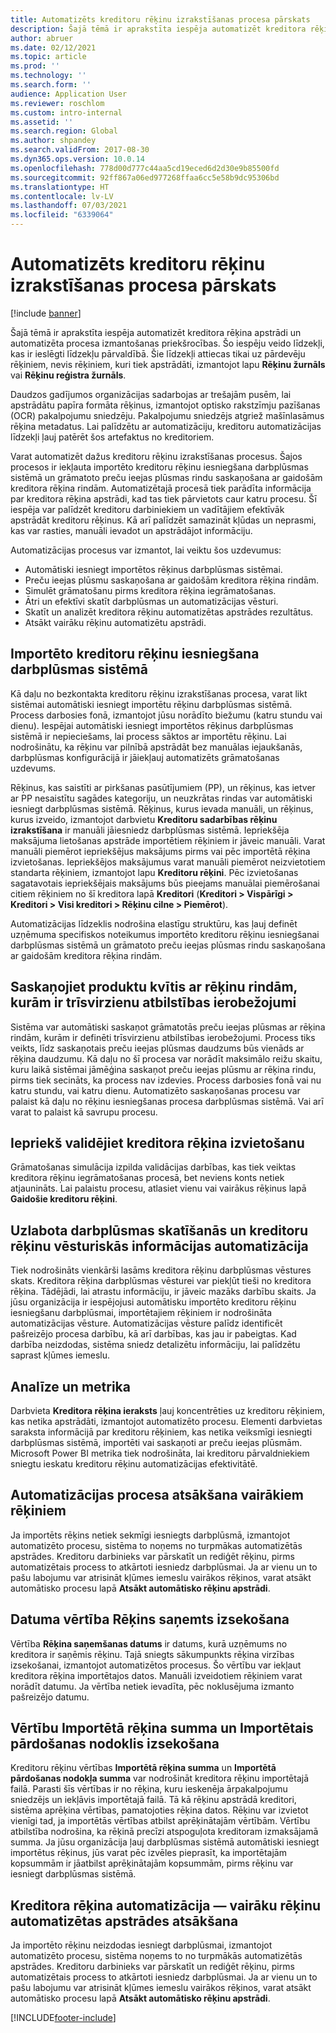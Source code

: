 ```yaml
---
title: Automatizēts kreditoru rēķinu izrakstīšanas procesa pārskats
description: Šajā tēmā ir aprakstīta iespēja automatizēt kreditora rēķina apstrādi un automatizēta procesa izmantošanas priekšrocības.
author: abruer
ms.date: 02/12/2021
ms.topic: article
ms.prod: ''
ms.technology: ''
ms.search.form: ''
audience: Application User
ms.reviewer: roschlom
ms.custom: intro-internal
ms.assetid: ''
ms.search.region: Global
ms.author: shpandey
ms.search.validFrom: 2017-08-30
ms.dyn365.ops.version: 10.0.14
ms.openlocfilehash: 778d00d777c44aa5cd19eced6d2d30e9b85500fd
ms.sourcegitcommit: 92ff867a06ed977268ffaa6cc5e58b9dc95306bd
ms.translationtype: HT
ms.contentlocale: lv-LV
ms.lasthandoff: 07/03/2021
ms.locfileid: "6339064"
---
```

# <a name="automated-vendor-invoicing-processes-overview"></a>Automatizēts kreditoru rēķinu izrakstīšanas procesa pārskats

[!include [banner](../includes/banner.md)]

Šajā tēmā ir aprakstīta iespēja automatizēt kreditora rēķina apstrādi un automatizēta procesa izmantošanas priekšrocības. Šo iespēju veido līdzekļi, kas ir ieslēgti līdzekļu pārvaldībā. Šie līdzekļi attiecas tikai uz pārdevēju rēķiniem, nevis rēķiniem, kuri tiek apstrādāti, izmantojot lapu **Rēķinu žurnāls** vai **Rēķinu reģistra žurnāls**.

Daudzos gadījumos organizācijas sadarbojas ar trešajām pusēm, lai apstrādātu papīra formāta rēķinus, izmantojot optisko rakstzīmju pazīšanas (OCR) pakalpojumu sniedzēju. Pakalpojumu sniedzējs atgriež mašīnlasāmus rēķina metadatus. Lai palīdzētu ar automatizāciju, kreditoru automatizācijas līdzekļi ļauj patērēt šos artefaktus no kreditoriem.

Varat automatizēt dažus kreditoru rēķinu izrakstīšanas procesus. Šajos procesos ir iekļauta importēto kreditoru rēķinu iesniegšana darbplūsmas sistēmā un grāmatoto preču ieejas plūsmas rindu saskaņošana ar gaidošām kreditora rēķina rindām. Automatizētajā procesā tiek parādīta informācija par kreditora rēķina apstrādi, kad tas tiek pārvietots caur katru procesu. Šī iespēja var palīdzēt kreditoru darbiniekiem un vadītājiem efektīvāk apstrādāt kreditoru rēķinus. Kā arī palīdzēt samazināt kļūdas un neprasmi, kas var rasties, manuāli ievadot un apstrādājot informāciju.

Automatizācijas procesus var izmantot, lai veiktu šos uzdevumus:

- Automātiski iesniegt importētos rēķinus darbplūsmas sistēmai.
- Preču ieejas plūsmu saskaņošana ar gaidošām kreditora rēķina rindām.
- Simulēt grāmatošanu pirms kreditora rēķina iegrāmatošanas.
- Ātri un efektīvi skatīt darbplūsmas un automatizācijas vēsturi.
- Skatīt un analizēt kreditora rēķinu automatizētas apstrādes rezultātus.
- Atsākt vairāku rēķinu automatizētu apstrādi.

## <a name="submit-imported-vendor-invoices-to-the-workflow-system"></a>Importēto kreditoru rēķinu iesniegšana darbplūsmas sistēmā

Kā daļu no bezkontakta kreditoru rēķinu izrakstīšanas procesa, varat likt sistēmai automātiski iesniegt importētu rēķinu darbplūsmas sistēmā. Process darbosies fonā, izmantojot jūsu norādīto biežumu (katru stundu vai dienu). Iespējai automātiski iesniegt importētos rēķinus darbplūsmas sistēmā ir nepieciešams, lai process sāktos ar importētu rēķinu. Lai nodrošinātu, ka rēķinu var pilnībā apstrādāt bez manuālas iejaukšanās, darbplūsmas konfigurācijā ir jāiekļauj automatizēts grāmatošanas uzdevums.


Rēķinus, kas saistīti ar pirkšanas pasūtījumiem (PP), un rēķinus, kas ietver ar PP nesaistītu sagādes kategoriju, un neuzkrātas rindas var automātiski iesniegt darbplūsmas sistēmā. Rēķinus, kurus ievada manuāli, un rēķinus, kurus izveido, izmantojot darbvietu **Kreditoru sadarbības rēķinu izrakstīšana** ir manuāli jāiesniedz darbplūsmas sistēmā. Iepriekšēja maksājuma lietošanas apstrāde importētiem rēķiniem ir jāveic manuāli. Varat manuāli piemērot iepriekšējus maksājums pirms vai pēc importētā rēķina izvietošanas. Iepriekšējos maksājumus varat manuāli piemērot neizvietotiem standarta rēķiniem, izmantojot lapu **Kreditoru rēķini**. Pēc izvietošanas sagatavotais iepriekšējais maksājums būs pieejams manuālai piemērošanai citiem rēķiniem no šī kreditora lapā **Kreditori** (**Kreditori \> Vispārīgi \> Kreditori \> Visi kreditori \> Rēķinu cilne \> Piemērot**).

Automatizācijas līdzeklis nodrošina elastīgu struktūru, kas ļauj definēt uzņēmuma specifiskos noteikumus importēto kreditoru rēķinu iesniegšanai darbplūsmas sistēmā un grāmatoto preču ieejas plūsmas rindu saskaņošana ar gaidošām kreditora rēķina rindām.

## <a name="match-product-receipts-to-invoice-lines-that-have-a-three-way-matching-policy"></a>Saskaņojiet produktu kvītis ar rēķinu rindām, kurām ir trīsvirzienu atbilstības ierobežojumi

Sistēma var automātiski saskaņot grāmatotās preču ieejas plūsmas ar rēķina rindām, kurām ir definēti trīsvirzienu atbilstības ierobežojumi. Process tiks veikts, līdz saskaņotais preču ieejas plūsmas daudzums būs vienāds ar rēķina daudzumu. Kā daļu no šī procesa var norādīt maksimālo reižu skaitu, kuru laikā sistēmai jāmēģina saskaņot preču ieejas plūsmu ar rēķina rindu, pirms tiek secināts, ka process nav izdevies. Process darbosies fonā vai nu katru stundu, vai katru dienu. Automatizēto saskaņošanas procesu var palaist kā daļu no rēķinu iesniegšanas procesa darbplūsmas sistēmā. Vai arī varat to palaist kā savrupu procesu.

## <a name="pre-validate-vendor-invoice-posting"></a>Iepriekš validējiet kreditora rēķina izvietošanu

Grāmatošanas simulācija izpilda validācijas darbības, kas tiek veiktas kreditora rēķinu iegrāmatošanas procesā, bet neviens konts netiek atjaunināts. Lai palaistu procesu, atlasiet vienu vai vairākus rēķinus lapā **Gaidošie kreditoru rēķini**.

## <a name="enhanced-experience-for-viewing-workflow-and-automation-historical-information-for-vendor-invoices"></a>Uzlabota darbplūsmas skatīšanās un kreditoru rēķinu vēsturiskās informācijas automatizācija

Tiek nodrošināts vienkārši lasāms kreditora rēķinu darbplūsmas vēstures skats. Kreditora rēķina darbplūsmas vēsturei var piekļūt tieši no kreditora rēķina. Tādējādi, lai atrastu informāciju, ir jāveic mazāks darbību skaits. Ja jūsu organizācija ir iespējojusi automātisku importēto kreditoru rēķinu iesniegšanu darbplūsmai, importētajiem rēķiniem ir nodrošināta automatizācijas vēsture. Automatizācijas vēsture palīdz identificēt pašreizējo procesa darbību, kā arī darbības, kas jau ir pabeigtas. Kad darbība neizdodas, sistēma sniedz detalizētu informāciju, lai palīdzētu saprast kļūmes iemeslu.

## <a name="analytics-and-metrics"></a>Analīze un metrika

Darbvieta **Kreditora rēķina ieraksts** ļauj koncentrēties uz kreditoru rēķiniem, kas netika apstrādāti, izmantojot automatizēto procesu. Elementi darbvietas saraksta informācijā par kreditoru rēķiniem, kas netika veiksmīgi iesniegti darbplūsmas sistēmā, importēti vai saskaņoti ar preču ieejas plūsmām. Microsoft Power BI metrika tiek nodrošināta, lai kreditoru pārvaldniekiem sniegtu ieskatu kreditoru rēķinu automatizācijas efektivitātē.


## <a name="resume-automation-processing-for-multiple-invoices"></a>Automatizācijas procesa atsākšana vairākiem rēķiniem

Ja importēts rēķins netiek sekmīgi iesniegts darbplūsmā, izmantojot automatizēto procesu, sistēma to noņems no turpmākas automatizētās apstrādes. Kreditoru darbinieks var pārskatīt un rediģēt rēķinu, pirms automatizētais process to atkārtoti iesniedz darbplūsmai. Ja ar vienu un to pašu labojumu var atrisināt kļūmes iemeslu vairākos rēķinos, varat atsākt automātisko procesu lapā **Atsākt automātisko rēķinu apstrādi**. 

## <a name="tracking-the-invoice-received-date-value"></a>Datuma vērtība Rēķins saņemts izsekošana

Vērtība **Rēķina saņemšanas datums** ir datums, kurā uzņēmums no kreditora ir saņēmis rēķinu. Tajā sniegts sākumpunkts rēķina virzības izsekošanai, izmantojot automatizētos procesus. Šo vērtību var iekļaut kreditora rēķina importētajos datos. Manuāli izveidotiem rēķiniem varat norādīt datumu. Ja vērtība netiek ievadīta, pēc noklusējuma izmanto pašreizējo datumu.


## <a name="tracking-the-imported-invoice-amount-and-imported-sales-tax-amount-values"></a>Vērtību Importētā rēķina summa un Importētais pārdošanas nodoklis izsekošana

Kreditoru rēķinu vērtības **Importētā rēķina summa** un **Importētā pārdošanas nodokļa summa** var nodrošināt kreditora rēķinu importētajā failā. Parasti šīs vērtības ir no rēķina, kuru ieskenēja ārpakalpojumu sniedzējs un iekļāvis importētajā failā. Tā kā rēķinu apstrādā kreditori, sistēma aprēķina vērtības, pamatojoties rēķina datos. Rēķinu var izvietot vienīgi tad, ja importētās vērtības atbilst aprēķinātajām vērtībām. Vērtību atbilstība nodrošina, ka rēķinā precīzi atspoguļota kreditoram izmaksājamā summa. Ja jūsu organizācija ļauj darbplūsmas sistēmā automātiski iesniegt importētus rēķinus, jūs varat pēc izvēles pieprasīt, ka importētajām kopsummām ir jāatbilst aprēķinātajām kopsummām, pirms rēķinu var iesniegt darbplūsmas sistēmā.

## <a name="vendor-invoice-automation---resume-automation-processing-for-multiple-invoices"></a>Kreditora rēķina automatizācija — vairāku rēķinu automatizētas apstrādes atsākšana
Ja importēto rēķinu neizdodas iesniegt darbplūsmai, izmantojot automatizēto procesu, sistēma noņems to no turpmākās automatizētās apstrādes. Kreditoru darbinieks var pārskatīt un rediģēt rēķinu, pirms automatizētais process to atkārtoti iesniedz darbplūsmai. Ja ar vienu un to pašu labojumu var atrisināt kļūmes iemeslu vairākos rēķinos, varat atsākt automātisko procesu lapā **Atsākt automātisko rēķinu apstrādi**. 

[!INCLUDE[footer-include](../../includes/footer-banner.md)]
